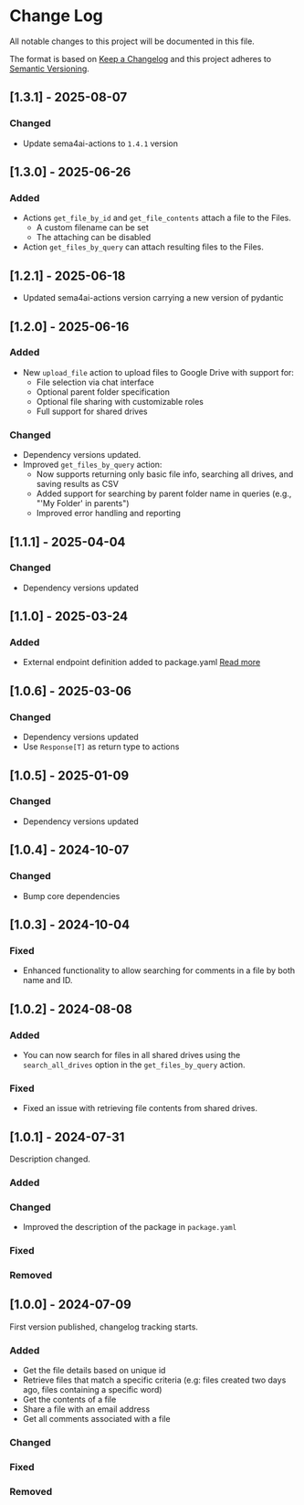 # Change Log

All notable changes to this project will be documented in this file.

The format is based on [Keep a Changelog](https://keepachangelog.com/)
and this project adheres to [Semantic Versioning](https://semver.org/).

## [1.3.1] - 2025-08-07

### Changed

- Update sema4ai-actions to `1.4.1` version

## [1.3.0] - 2025-06-26

### Added

- Actions `get_file_by_id` and `get_file_contents` attach a file to the Files.
  - A custom filename can be set
  - The attaching can be disabled
- Action `get_files_by_query` can attach resulting files to the Files.

## [1.2.1] - 2025-06-18

- Updated sema4ai-actions version carrying a new version of pydantic

## [1.2.0] - 2025-06-16

### Added

- New `upload_file` action to upload files to Google Drive with support for:
  - File selection via chat interface
  - Optional parent folder specification
  - Optional file sharing with customizable roles
  - Full support for shared drives

### Changed

- Dependency versions updated.
- Improved `get_files_by_query` action:
  - Now supports returning only basic file info, searching all drives, and saving results as CSV
  - Added support for searching by parent folder name in queries (e.g., "'My Folder' in parents")
  - Improved error handling and reporting

## [1.1.1] - 2025-04-04

### Changed

- Dependency versions updated

## [1.1.0] - 2025-03-24

### Added

- External endpoint definition added to package.yaml [Read more](https://sema4.ai/docs/team-edition/marketplace/snowflake-admin#managing-external-access)

## [1.0.6] - 2025-03-06

### Changed

- Dependency versions updated
- Use `Response[T]` as return type to actions

## [1.0.5] - 2025-01-09

### Changed

- Dependency versions updated

## [1.0.4] - 2024-10-07

### Changed

- Bump core dependencies

## [1.0.3] - 2024-10-04

### Fixed

- Enhanced functionality to allow searching for comments in a file by both name and ID.

## [1.0.2] - 2024-08-08

### Added

- You can now search for files in all shared drives using the `search_all_drives` option in the `get_files_by_query` action.

### Fixed

- Fixed an issue with retrieving file contents from shared drives.

## [1.0.1] - 2024-07-31

Description changed.

### Added

### Changed

- Improved the description of the package in `package.yaml`

### Fixed

### Removed

## [1.0.0] - 2024-07-09

First version published, changelog tracking starts.

### Added

- Get the file details based on unique id
- Retrieve files that match a specific criteria (e.g: files created two days ago, files containing a specific word)
- Get the contents of a file
- Share a file with an email address
- Get all comments associated with a file

### Changed

### Fixed

### Removed
